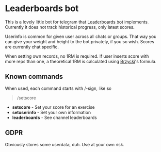 # Leaderboards bot

This is a lovely little bot for telegram that [Leaderboards bot](https://t.me/Mayhemboardbot) implements. Currently it does not track historical progress, only latest scores.

Userinfo is common for given user across all chats or groups. That way you can give your weight and height to the bot privately, if you so wish. Scores are currently chat specific.

When setting own records, no 1RM is required. If user inserts score with more reps than one, a theoretical 1RM is calculated using [Brzycki](https://en.wikipedia.org/wiki/One-repetition_maximum)'s formula.

## Known commands

When used, each command starts with /-sign, like so

> /setscore


- **setscore** - Set your score for an exercise
- **setuserinfo** - Set your own information
- **leaderboards** - See channel leaderboards


## GDPR

Obviously stores some userdata, duh. Use at your own risk.